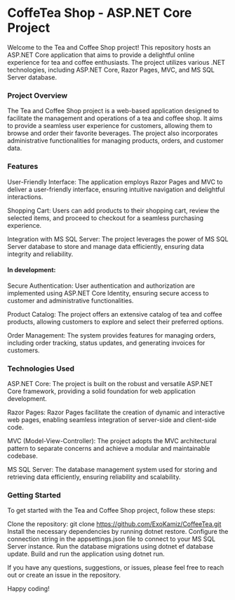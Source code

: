 
# CoffeTea Shop - ASP.NET Core Project

Welcome to the Tea and Coffee Shop project! This repository hosts an ASP.NET Core application that aims to provide a delightful online experience for tea and coffee enthusiasts. The project utilizes various .NET technologies, including ASP.NET Core, Razor Pages, MVC, and MS SQL Server database.

### Project Overview

The Tea and Coffee Shop project is a web-based application designed to facilitate the management and operations of a tea and coffee shop. It aims to provide a seamless user experience for customers, allowing them to browse and order their favorite beverages. The project also incorporates administrative functionalities for managing products, orders, and customer data.

### Features

User-Friendly Interface: The application employs Razor Pages and MVC to deliver a user-friendly interface, ensuring intuitive navigation and delightful interactions.

Shopping Cart: Users can add products to their shopping cart, review the selected items, and proceed to checkout for a seamless purchasing experience.

Integration with MS SQL Server: The project leverages the power of MS SQL Server database to store and manage data efficiently, ensuring data integrity and reliability.


#### In development:

Secure Authentication: User authentication and authorization are implemented using ASP.NET Core Identity, ensuring secure access to customer and administrative functionalities.

Product Catalog: The project offers an extensive catalog of tea and coffee products, allowing customers to explore and select their preferred options.

Order Management: The system provides features for managing orders, including order tracking, status updates, and generating invoices for customers.

### Technologies Used

ASP.NET Core: The project is built on the robust and versatile ASP.NET Core framework, providing a solid foundation for web application development.

Razor Pages: Razor Pages facilitate the creation of dynamic and interactive web pages, enabling seamless integration of server-side and client-side code.

MVC (Model-View-Controller): The project adopts the MVC architectural pattern to separate concerns and achieve a modular and maintainable codebase.

MS SQL Server: The database management system used for storing and retrieving data efficiently, ensuring reliability and scalability.

### Getting Started

To get started with the Tea and Coffee Shop project, follow these steps:

Clone the repository: git clone https://github.com/ExoKamiz/CoffeeTea.git
Install the necessary dependencies by running dotnet restore.
Configure the connection string in the appsettings.json file to connect to your MS SQL Server instance.
Run the database migrations using dotnet ef database update.
Build and run the application using dotnet run.


If you have any questions, suggestions, or issues, please feel free to reach out or create an issue in the repository.

Happy coding!
